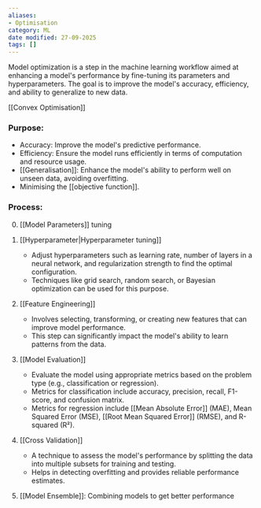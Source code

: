 ```yaml
---
aliases:
- Optimisation
category: ML
date modified: 27-09-2025
tags: []
---
```

Model optimization is a step in the machine learning workflow aimed at enhancing a model's performance by fine-tuning its parameters and hyperparameters. The goal is to improve the model's accuracy, efficiency, and ability to generalize to new data. 

[[Convex Optimisation]]
### Purpose:
- Accuracy: Improve the model's predictive performance.
- Efficiency: Ensure the model runs efficiently in terms of computation and resource usage.
- [[Generalisation]]: Enhance the model's ability to perform well on unseen data, avoiding overfitting.
- Minimising the [[objective function]]. 
### Process:
0. [[Model Parameters]] tuning

1. [[Hyperparameter|Hyperparameter tuning]]
   - Adjust hyperparameters such as learning rate, number of layers in a neural network, and regularization strength to find the optimal configuration.
   - Techniques like grid search, random search, or Bayesian optimization can be used for this purpose.

2. [[Feature Engineering]]
   - Involves selecting, transforming, or creating new features that can improve model performance.
   - This step can significantly impact the model's ability to learn patterns from the data.

3. [[Model Evaluation]]
   - Evaluate the model using appropriate metrics based on the problem type (e.g., classification or regression).
   - Metrics for classification include accuracy, precision, recall, F1-score, and confusion matrix.
   - Metrics for regression include [[Mean Absolute Error]] (MAE), Mean Squared Error (MSE), [[Root Mean Squared Error]] (RMSE), and R-squared (R²).

4. [[Cross Validation]]
   - A technique to assess the model's performance by splitting the data into multiple subsets for training and testing.
   - Helps in detecting overfitting and provides reliable performance estimates.

5. [[Model Ensemble]]: Combining models to get better performance